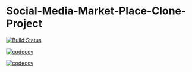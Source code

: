 # Social-Media-Market-Place-Clone-Project
[![Build Status](https://travis-ci.org/Some-Cool-Name/Social-Media-Market-Place-Clone-Project.svg?branch=master)](https://travis-ci.org/Some-Cool-Name/Social-Media-Market-Place-Clone-Project) 


[![codecov](https://codecov.io/gh/Some-Cool-Name/Social-Media-Market-Place-Clone-Project/branch/master/graph/badge.svg)](https://codecov.io/gh/Some-Cool-Name/Social-Media-Market-Place-Clone-Project)

[![codecov](https://codecov.io/gh/Some-Cool-Name/Social-Media-Market-Place-Clone-Project/branch/master/graph/badge.svg?token=XQNlCdGFSQ)](https://codecov.io/gh/Some-Cool-Name/Social-Media-Market-Place-Clone-Project)


